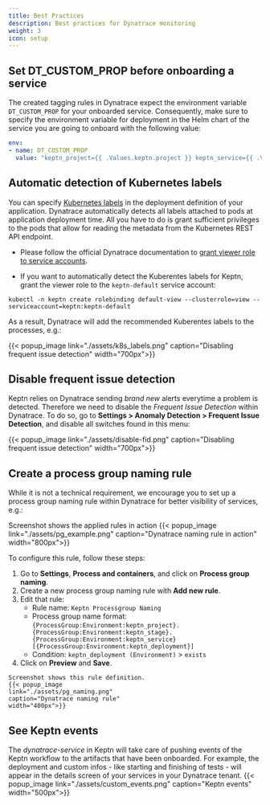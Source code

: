 ```yaml
---
title: Best Practices
description: Best practices for Dynatrace monitoring
weight: 3
icon: setup
---
```


## Set DT_CUSTOM_PROP before onboarding a service

The created tagging rules in Dynatrace expect the environment variable `DT_CUSTOM_PROP` for your onboarded service. Consequently, make sure to specify the environment variable for deployment in the Helm chart of the service you are going to onboard with the following value: 

```yaml
env:
- name: DT_CUSTOM_PROP
  value: "keptn_project={{ .Values.keptn.project }} keptn_service={{ .Values.keptn.service }} keptn_stage={{ .Values.keptn.stage }} keptn_deployment={{ .Values.keptn.deployment }}"
```

## Automatic detection of Kubernetes labels

You can specify [Kubernetes labels](https://kubernetes.io/docs/concepts/overview/working-with-objects/labels/) in the deployment definition of your application. Dynatrace automatically detects all labels attached to pods at application deployment time. All you have to do is grant sufficient privileges to the pods that allow for reading the metadata from the Kubernetes REST API endpoint.

* Please follow the official Dynatrace documentation to [grant viewer role to service accounts](https://www.dynatrace.com/support/help/shortlink/kubernetes-tagging#grant-viewer-role-to-service-accounts).

* If you want to automatically detect the Kuberentes labels for Keptn, grant the viewer role to the `keptn-default` service account: 

```console
kubectl -n keptn create rolebinding default-view --clusterrole=view --serviceaccount=keptn:keptn-default
```

As a result, Dynatrace will add the recommended Kuberentes labels to the processes, e.g.: 

{{< popup_image
    link="./assets/k8s_labels.png"
    caption="Disabling frequent issue detection"
    width="700px">}}

## Disable frequent issue detection

Keptn relies on Dynatrace sending *brand new* alerts everytime a problem is detected. Therefore we need to disable the *Frequent Issue Detection* within Dynatrace. To do so, go to **Settings > Anomaly Detection > Frequent Issue Detection**, and disable all switches found in this menu:

{{< popup_image
    link="./assets/disable-fid.png"
    caption="Disabling frequent issue detection"
    width="700px">}}

## Create a process group naming rule

While it is not a technical requirement, we encourage you to set up a process group naming rule within Dynatrace for better visibility of services, e.g.:

Screenshot shows the applied rules in action
{{< popup_image 
link="./assets/pg_example.png"
caption="Dynatrace naming rule in action"
width="800px">}}

To configure this rule, follow these steps:

  1. Go to **Settings**, **Process and containers**, and click on **Process group naming**.
  1. Create a new process group naming rule with **Add new rule**.
  1. Edit that rule:
      * Rule name: `Keptn Processgroup Naming`
      * Process group name format: `{ProcessGroup:Environment:keptn_project}.{ProcessGroup:Environment:keptn_stage}.{ProcessGroup:Environment:keptn_service} [{ProcessGroup:Environment:keptn_deployment}]`
      * Condition: `keptn_deployment (Environment)` > `exists`
  1. Click on **Preview** and **Save**.

    Screenshot shows this rule definition.
    {{< popup_image 
    link="./assets/pg_naming.png"
    caption="Dynatrace naming rule"
    width="400px">}}

## See Keptn events

The *dynatrace-service* in Keptn will take care of pushing events of the Keptn workflow to the artifacts that have been onboarded. For example, the deployment and custom infos - like starting and finishing of tests - will appear in the details screen of your services in your Dynatrace tenant.
    {{< popup_image
    link="./assets/custom_events.png"
    caption="Keptn events"
    width="500px">}}
